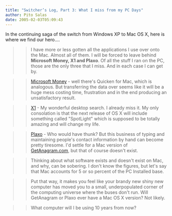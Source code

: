 ```yaml
---
title: "Switcher’s Log, Part 3: What I miss from my PC Days"
author: Pito Salas
date: 2005-02-03T05:09:43
---
```


In the continuing saga of the switch from Windows XP to Mac OS X, here is
where we find our hero….

>>

>> I have more or less gotten all the applications I use over onto the Mac.
Almost all of them. I will be forced to leave behind **Microsoft Money, X1 and
Plaxo**. Of all the stuff I ran on the PC, those are the only three that I
miss. And in each case I can get by.

>>

>> [Microsoft Money](<http://www.microsoft.com/money/default.mspx>) - well
there's Quicken for Mac, which is analogous. But transferring the data over
seems like it will be a huge mess costing time, frustration and in the end
producing an unsatisfactory result.

>>

>> [X1](<http://www.x1.com/>) - My wonderful desktop search. I already miss
it. My only consolation is that the next release of OS X will include
something called "SpotLight" which is supposed to be totally amazing and will
change my life.

>>

>> [Plaxo](<http://www.plaxo.com/>) - Who would have thunk? But this business
of typing and maintaining people's contact information by hand can become
pretty tiresome. I'd settle for a Mac version of[
GetAnagram.com](<http://getanagram.com/>), but that of course doesn't exist.

>>

>> Thinking about what software exists and doesn't exist on Mac, and why, can
be sobering. I don't know the figures, but let's say that Mac accounts for 5
or so percent of the PC Installed base.

>>

>> Put that way, it makes you feel like your brandy new shiny new computer has
moved you to a small, underpopulated corner of the computing universe where
the buses don't run. Will GetAnagram or Plaxo ever have a Mac OS X version?
Not likely.

>>

>> What computer will I be using 10 years from now?


